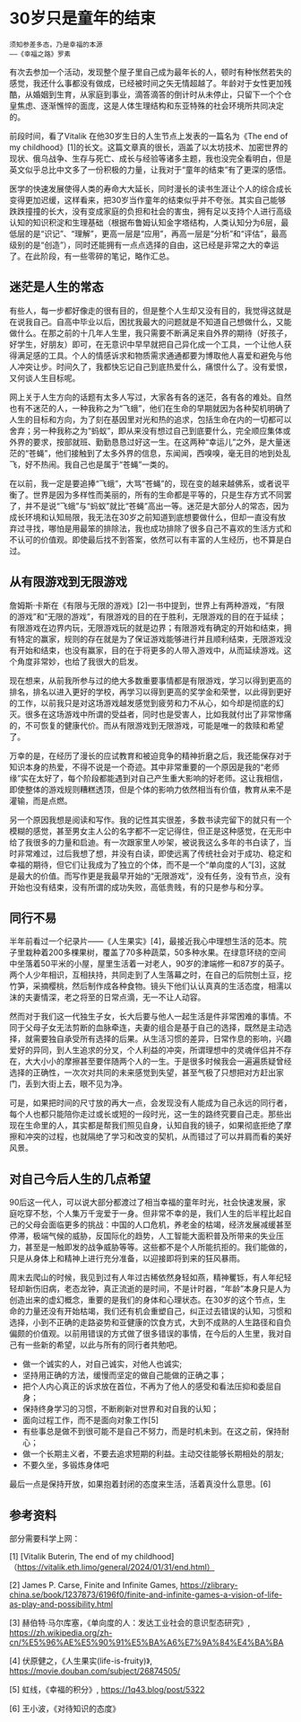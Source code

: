 # 30岁只是童年的结束

```admonish note
须知参差多态，乃是幸福的本源
——《幸福之路》罗素

```

有次去参加一个活动，发现整个屋子里自己成为最年长的人，顿时有种怅然若失的感觉，我还什么事都没有做成，已经被时间之矢无情超越了。年龄对于女性更加残酷，从婚姻到生育，从家庭到事业，滴答滴答的倒计时从未停止，只留下一个个仓皇焦虑、逐渐憔悴的面庞，这是人体生理结构和东亚特殊的社会环境所共同决定的。

前段时间，看了Vitalik 在他30岁生日的人生节点上发表的一篇名为《The end of my childhood》[1]的长文。这篇文章真的很长，涵盖了以太坊技术、加密世界的现状、俄乌战争、生存与死亡、成长与经验等诸多主题，我也没完全看明白，但是英文似乎总比中文多了一份积极的力量，让我对于“童年的结束”有了更深的感悟。

医学的快速发展使得人类的寿命大大延长，同时漫长的读书生涯让个人的综合成长变得更加迟缓，这样看来，把30岁当作童年的结束似乎并不夸张。其实自己能够跌跌撞撞的长大，没有变成家庭的负担和社会的害虫，拥有足以支持个人进行高级认知的知识积淀和生理基础（根据布鲁姆认知金字塔结构，人类认知分为6层，最低层的是“识记”、“理解”，更高一层是“应用”，再高一层是“分析”和“评估”，最高级别的是“创造”），同时还能拥有一点点选择的自由，这已经是非常之大的幸运了。在此阶段，有一些零碎的笔记，略作汇总。

## 迷茫是人生的常态

有些人，每一步都好像走的很有目的，但是整个人生却又没有目的，我觉得这就是在说我自己。自高中毕业以后，困扰我最大的问题就是不知道自己想做什么，又能做什么。在那之前的十几年人生里，我只需要不断满足来自外界的期待（好孩子，好学生，好朋友）即可，在无意识中早早就把自己异化成一个工具，一个让他人获得满足感的工具。个人的情感诉求和物质需求通通都要为博取他人喜爱和避免与他人冲突让步。时间久了，我都快忘记自己到底热爱什么，痛恨什么了。没有爱恨，又何谈人生目标呢。

网上关于人生方向的话题有太多人写过，大家各有各的迷茫，各有各的难处。自然也有不迷茫的人，一种我称之为“飞蛾”，他们在生命的早期就因为各种契机明确了人生的目标和方向，为了刻在基因里对光和热的追求，包括生命在内的一切都可以舍弃；另一种我称之为“蚂蚁”，即从来没有想过自己到底要什么，完全顺应集体或外界的要求，按部就班、勤勤恳恳过好这一生。在这两种“幸运儿”之外，是大量迷茫的“苍蝇”，他们接触到了太多外界的信息，东闻闻，西嗅嗅，毫无目的地到处乱飞，好不热闹。我自己也是属于“苍蝇”一类的。

在以前，我一定是要追捧“飞蛾”，大骂“苍蝇”的，现在变的越来越佛系，或者说平衡了。世界是因为多样性而美丽的，所有的生命都是平等的，只是生存方式不同罢了，并不是说“飞蛾”与“蚂蚁”就比“苍蝇”高出一等。迷茫是大部分人的常态，因为成长环境和认知局限，我无法在30岁之前知道到底想要做什么，但却一直没有放弃过寻找，哪怕是用最笨的排除法，我也成功排除了很多自己不喜欢的生活方式和不认可的价值观。即使最后找不到答案，依然可以有丰富的人生经历，也不算是白过。

## 从有限游戏到无限游戏

詹姆斯·卡斯在《有限与无限的游戏》[2]一书中提到，世界上有两种游戏，“有限的游戏”和“无限的游戏”，有限游戏的目的在于胜利，无限游戏的目的在于延续；有限游戏在边界内玩，无限游戏玩的就是边界；有限游戏有确定的开始和结束，拥有特定的赢家，规则的存在就是为了保证游戏能够进行并且顺利结束，无限游戏没有开始和结束，也没有赢家，目的在于将更多的人带入游戏中，从而延续游戏。这个角度非常妙，也给了我很大的启发。

现在想来，从前我所参与过的绝大多数重要事情都是有限游戏，学习以得到更高的排名，排名以进入更好的学校，再学习以得到更高的奖学金和荣誉，以此得到更好的工作，以前我只是对这场游戏越发感觉到疲劳和力不从心，如今却是彻底的幻灭。很多在这场游戏中所谓的受益者，同时也是受害人，比如我就付出了非常惨痛的，不可恢复的健康代价。而从有限游戏到无限游戏，可能是唯一的救赎和希望了。

万幸的是，在经历了漫长的应试教育和被迫竞争的精神折磨之后，我还能保存对于知识本身的热爱，不得不说是一个奇迹。其中非常重要的一个原因是我的“老师缘”实在太好了，每个阶段都能遇到对自己产生重大影响的好老师。这让我相信，即使整体的游戏规则糟糕透顶，但是个体的影响力依然相当有价值，教育从来不是灌输，而是点燃。

另一个原因我想是阅读和写作。我的记性其实很差，多数书读完留下的就只有一个模糊的感觉，甚至男女主人公的名字都不一定记得住，但正是这种感觉，在无形中给了我很多的力量和启迪。有一次跟家里人吵架，被说我这么多年的书白读了，当时非常难过，过后我想了想，并没有白读，即使远离了传统社会对于成功、稳定和幸福的期待，但它们让我成为了独立的个体，而不是一个“单向度的人”[3]，这就是最大的价值。而写作更是我最早开始的“无限游戏”，没有任务，没有节点，没有开始也没有结束，没有所谓的成功失败，高低贵贱，有的只是参与和分享。

## 同行不易

半年前看过一个纪录片——《人生果实》[4]，最接近我心中理想生活的范本。院子里栽种着200多棵果树，覆盖了70多种蔬菜，50多种水果。在绿意环绕的空间中坐落着50平米的小屋，屋里生活着一对老人，90岁的津端修一和87岁的英子。两个人少年相识，互相扶持，共同走到了人生落幕之时，在自己的后院刨土豆，挖竹笋，采摘樱桃，然后制作成各种食物。镜头下他们认认真真的生活态度，相濡以沫的夫妻情深，老之将至的日常点滴，无一不让人动容。

然而对于我们这一代独生子女，长大后要与他人一起生活是件非常困难的事情。不同于父母子女无法剪断的血脉牵连，夫妻的组合是基于自己的选择，既然是主动选择，就需要独自承受所有选择的后果。从生活习惯的差异，日常作息的影响，兴趣爱好的异同，到人生追求的分叉，个人利益的冲突，所谓理想中的灵魂伴侣并不存在，大大小小的摩擦甚至要伴随两个人的一生。于是很多时候我会一遍遍质疑曾经选择的正确性，一次次对共同的未来感觉到失望，甚至气极了只想把对方赶出家门，丢到大街上去，眼不见为净。

可是，如果把时间的尺寸放的再大一点，会发现没有人能成为自己永远的同行者，每个人也都只能陪你走过或长或短的一段时光，这一生的路终究要自己走。那些出现在生命里的人，其实都是帮我们照见自身，认知自我的镜子，如果彻底拒绝了摩擦和冲突的过程，也就隔绝了学习和改变的契机，从而错过了可以并肩而看的美好风景。

## 对自己今后人生的几点希望

90后这一代人，可以说大部分都渡过了相当幸福的童年时光，社会快速发展，家庭吃穿不愁，个人集万千宠爱于一身。但非常不幸的是，我们人生的后半程比起自己的父母会面临更多的挑战：中国的人口危机，养老金的枯竭，经济发展减缓甚至停滞，极端气候的威胁，反国际化的趋势，人工智能大面积普及所带来的失业压力，甚至是一触即发的战争威胁等等。这些都不是个人所能抗拒的。我们能做的，只是从身体上和精神上进行充分准备，以迎接即将到来的狂风暴雨。

周末去爬山的时候，我见到过有人年过古稀依然身轻如燕，精神矍铄，有人年纪轻轻却新伤旧病，老态龙钟，真正流逝的是时间，不是计时器，“年龄”本身只是人为创造出来的虚幻概念，重要的是我们的身体和心理状态。在30岁的这个节点，生命的力量还没有开始枯竭，我们还有机会重塑自己，纠正过去错误的认知，习惯和选择，小到不正确的走路姿势和亚健康的饮食方式，大到不成熟的人生路径和自负偏颇的价值观。以前用错误的方式做了很多错误的事情，在今后的人生里，我对自己有一些新的希望，以此与所有的同行者共勉吧。

- 做一个诚实的人，对自己诚实，对他人也诚实;
- 坚持用正确的方法，缓慢而坚定的做自己能做的正确之事；
- 把个人内心真正的诉求放在首位，不再为了他人的感受和看法压抑和委屈自身；
- 保持终身学习的习惯，不断刷新对世界和对自我的认知；
- 面向过程工作，而不是面向对象工作[5] 
- 有些事总是做不到很可能不是自己不努力，而是时机未到。在这之前，保持耐心；
- 做一个长期主义者，不要去追求短期的利益。主动交往能够长期相处的朋友;
- 不要久坐，多锻炼身体吧

最后一点是保持开放，如果抱着封闭的态度来生活，活着真没什么意思。[6] 

## 参考资料

部分需要科学上网：

[1] [Vitalik Buterin, The end of my childhood]（https://vitalik.eth.limo/general/2024/01/31/end.html）

[2] James P. Carse, Finite and Infinite Games, https://zlibrary-china.se/book/1237873/6196f0/finite-and-infinite-games-a-vision-of-life-as-play-and-possibility.html

[3] 赫伯特·马尔库塞，《单向度的人：发达工业社会的意识型态研究》, https://zh.wikipedia.org/zh-cn/%E5%96%AE%E5%90%91%E5%BA%A6%E7%9A%84%E4%BA%BA

[4] 伏原健之，《人生果实(life-is-fruity)》, https://movie.douban.com/subject/26874505/

[5] 虹线，《幸福的积分》, https://1q43.blog/post/5322

[6] 王小波，《对待知识的态度》